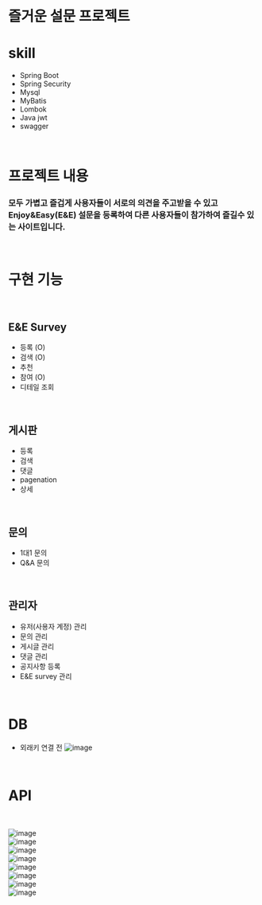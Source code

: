 ﻿# 즐거운 설문 프로젝트

 # skill
 - Spring Boot
 - Spring Security
 - Mysql
 - MyBatis
 - Lombok
 - Java jwt
 - swagger
   
<br/>

# 프로젝트 내용
### 모두 가볍고 즐겁게 사용자들이 서로의 의견을 주고받을 수 있고 Enjoy&Easy(E&E) 설문을 등록하여 다른 사용자들이 참가하여 즐길수 있는 사이트입니다.

<br/>

# 구현 기능

<br/>

## E&E Survey
- 등록 (O)
- 검색 (O)
- 추천
- 참여 (O)
- 디테일 조회

<br/>

## 게시판
- 등록
- 검색
- 댓글
- pagenation
- 상세

<br/>

## 문의
- 1대1 문의
- Q&A 문의

<br/>

## 관리자
- 유저(사용자 계정) 관리
- 문의 관리
- 게시글 관리
- 댓글 관리
- 공지사항 등록
- E&E survey 관리

<br/>

# DB

- 외래키 연결 전
![image](https://github.com/Sn-bow/enjoy_survey_project/assets/107871028/42c6e2e0-626e-44c5-9d7b-93318b797aff)


<br/>

# API

<br/>

![image](https://github.com/Sn-bow/enjoy_survey_project/assets/107871028/d315268e-6640-4c49-ae15-a6d2f47b5ac3)
</br>
![image](https://github.com/Sn-bow/enjoy_survey_project/assets/107871028/95a438b9-ea44-46d8-9334-691ae95a0881)
</br>
![image](https://github.com/Sn-bow/enjoy_survey_project/assets/107871028/8af12ec0-4f48-4adf-916d-7c57c63bb765)
</br>
![image](https://github.com/Sn-bow/enjoy_survey_project/assets/107871028/ce3caebd-1087-4357-a66f-f95dcf3960d2)
</br>
![image](https://github.com/Sn-bow/enjoy_survey_project/assets/107871028/5c3aa67b-28c4-4474-be4f-ba4f387f2e6a)
</br>
![image](https://github.com/Sn-bow/enjoy_survey_project/assets/107871028/8810512f-4b4d-4775-a3e4-4e3b8efab63c)
</br>
![image](https://github.com/Sn-bow/enjoy_survey_project/assets/107871028/d796bf54-774d-488b-9654-bf0d3b131ed4)
</br>
![image](https://github.com/Sn-bow/enjoy_survey_project/assets/107871028/0a4e3375-f939-4b8d-9214-7c5840fc7a18)





